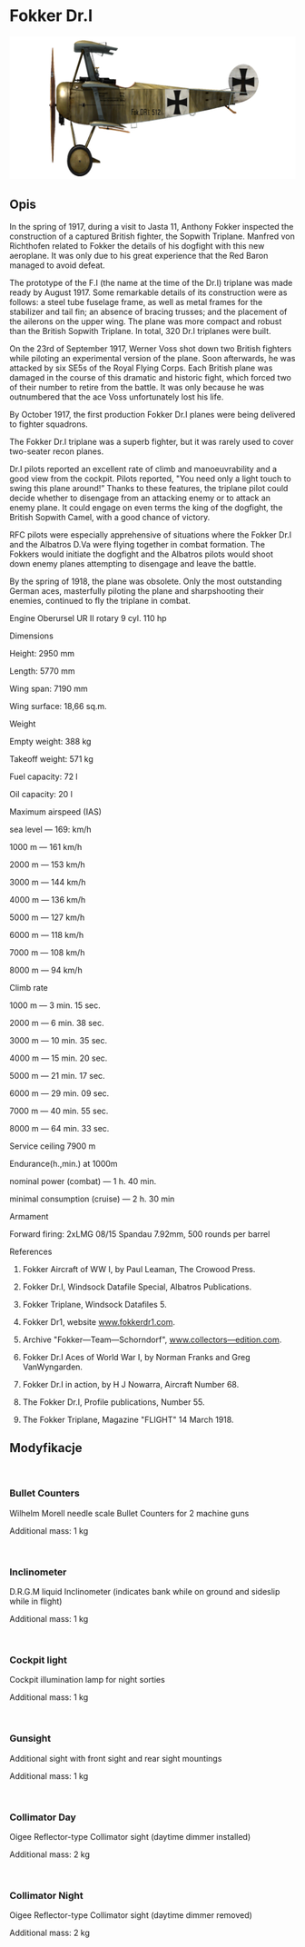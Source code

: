 # Fokker Dr.I
  

  
![fokkerdr1](../images/fokkerdr1.png)
  

  
## Opis
  

  
In the spring of 1917, during a visit to Jasta 11, Anthony Fokker inspected the construction of a captured British fighter, the Sopwith Triplane. Manfred von Richthofen related to Fokker the details of his dogfight with this new aeroplane. It was only due to his great experience that the Red Baron managed to avoid defeat.
  
The prototype of the F.I (the name at the time of the Dr.I) triplane was made ready by August 1917. Some remarkable details of its construction were as follows: a steel tube fuselage frame, as well as metal frames for the stabilizer and tail fin; an absence of bracing trusses; and the placement of the ailerons on the upper wing. The plane was more compact and robust than the British Sopwith Triplane. In total, 320 Dr.I triplanes were built.
  
On the 23rd of September 1917, Werner Voss shot down two British fighters while piloting an experimental version of the plane. Soon afterwards, he was attacked by six SE5s of the Royal Flying Corps. Each British plane was damaged in the course of this dramatic and historic fight, which forced two of their number to retire from the battle. It was only because he was outnumbered that the ace Voss unfortunately lost his life.
  
By October 1917, the first production Fokker Dr.I planes were being delivered to fighter squadrons.
  
The Fokker Dr.I triplane was a superb fighter, but it was rarely used to cover two-seater recon planes.
  
Dr.I pilots reported an excellent rate of climb and manoeuvrability and a good view from the cockpit. Pilots reported, "You need only a light touch to swing this plane around!” Thanks to these features, the triplane pilot could decide whether to disengage from an attacking enemy or to attack an enemy plane. It could engage on even terms the king of the dogfight, the British Sopwith Camel, with a good chance of victory.
  
RFC pilots were especially apprehensive of situations where the Fokker Dr.I and the Albatros D.Va were flying together in combat formation. The Fokkers would initiate the dogfight and the Albatros pilots would shoot down enemy planes attempting to disengage and leave the battle.
  
By the spring of 1918, the plane was obsolete. Only the most outstanding German aces, masterfully piloting the plane and sharpshooting their enemies, continued to fly the triplane in combat. 
  

  

  
Engine Oberursel UR II  rotary 9 cyl. 110 hp
  

  
Dimensions
  
Height: 2950 mm
  
Length: 5770 mm
  
Wing span: 7190 mm
  
Wing surface: 18,66 sq.m.
  

  
Weight
  
Empty weight: 388 kg
  
Takeoff weight: 571 kg
  
Fuel capacity: 72 l
  
Oil capacity: 20 l
  

  
Maximum airspeed (IAS)
  
sea level — 169: km/h
  
1000 m — 161 km/h
  
2000 m — 153 km/h
  
3000 m — 144 km/h
  
4000 m — 136 km/h
  
5000 m — 127 km/h
  
6000 m — 118 km/h
  
7000 m — 108 km/h
  
8000 m — 94 km/h
  

  
Climb rate
  
1000 m — 3 min. 15 sec.
  
2000 m — 6 min. 38 sec.
  
3000 m — 10 min. 35 sec.
  
4000 m — 15 min. 20 sec.
  
5000 m — 21 min. 17 sec.
  
6000 m — 29 min. 09 sec.
  
7000 m — 40 min. 55 sec.
  
8000 m — 64 min. 33 sec.
  

  
Service ceiling 7900 m
  

  
Endurance(h.,min.) at 1000m
  
nominal power (combat) — 1 h. 40 min.
  
minimal consumption (cruise) — 2 h. 30 min
  

  
Armament
  
Forward firing: 2xLMG 08/15 Spandau 7.92mm, 500 rounds per barrel
  

  
References
  
1) Fokker Aircraft of WW I, by Paul Leaman, The Crowood Press.
  
2) Fokker Dr.I, Windsock Datafile Special, Albatros Publications.
  
3) Fokker Triplane, Windsock Datafiles 5.
  
3) Fokker Dr1, website www.fokkerdr1.com.
  
4) Archive "Fokker—Team—Schorndorf", www.collectors—edition.com.
  
5) Fokker Dr.I Aces of World War I, by Norman Franks and Greg VanWyngarden.
  
6) Fokker Dr.I in action, by H J Nowarra, Aircraft Number 68.
  
7) The Fokker Dr.I, Profile publications, Number 55.
  
8) The Fokker Triplane, Magazine "FLIGHT" 14 March 1918.
  

  
## Modyfikacje
  
﻿
  
  
### Bullet Counters
  

  
Wilhelm Morell needle scale Bullet Counters for 2 machine guns
  
Additional mass: 1 kg
  
﻿
  
  
### Inclinometer
  

  
D.R.G.M liquid Inclinometer (indicates bank while on ground and sideslip while in flight)
  
Additional mass: 1 kg
  
﻿
  
  
### Cockpit light
  

  
Cockpit illumination lamp for night sorties
  
Additional mass: 1 kg
  
﻿
  
  
### Gunsight
  

  
Additional sight with front sight and rear sight mountings
  
Additional mass: 1 kg
  
﻿
  
  
### Collimator Day
  

  
Oigee Reflector-type Collimator sight (daytime dimmer installed)
  
Additional mass: 2 kg
  
﻿
  
  
### Collimator Night
  

  
Oigee Reflector-type Collimator sight (daytime dimmer removed)
  
Additional mass: 2 kg
  
